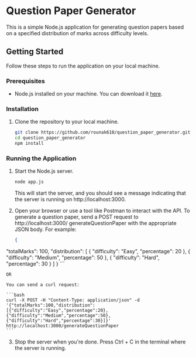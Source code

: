 # Question Paper Generator

This is a simple Node.js application for generating question papers based on a specified distribution of marks across difficulty levels.

## Getting Started

Follow these steps to run the application on your local machine.

### Prerequisites

- Node.js installed on your machine. You can download it [here](https://nodejs.org/).

### Installation

1. Clone the repository to your local machine.

   ```bash
   git clone https://github.com/rounak610/question_paper_generator.git
   cd question_paper_generator
   npm install
   ```

### Running the Application

1. Start the Node.js server.

    ```bash
   node app.js
   ```

   This will start the server, and you should see a message indicating that the server is running on http://localhost:3000.

2. Open your browser or use a tool like Postman to interact with the API. To generate a question paper, send a POST request to http://localhost:3000/        generateQuestionPaper with the appropriate JSON body. For example:
    ```json
    {
  "totalMarks": 100,
  "distribution": [
    { "difficulty": "Easy", "percentage": 20 },
    { "difficulty": "Medium", "percentage": 50 },
    { "difficulty": "Hard", "percentage": 30 }
    ]
    }
    ```

    OR

    You can send a curl request:

    ```bash
    curl -X POST -H "Content-Type: application/json" -d '{"totalMarks":100,"distribution":[{"difficulty":"Easy","percentage":20},{"difficulty":"Medium","percentage":50},{"difficulty":"Hard","percentage":30}]}' http://localhost:3000/generateQuestionPaper
    ```

3. Stop the server when you're done.
    Press Ctrl + C in the terminal where the server is running.
